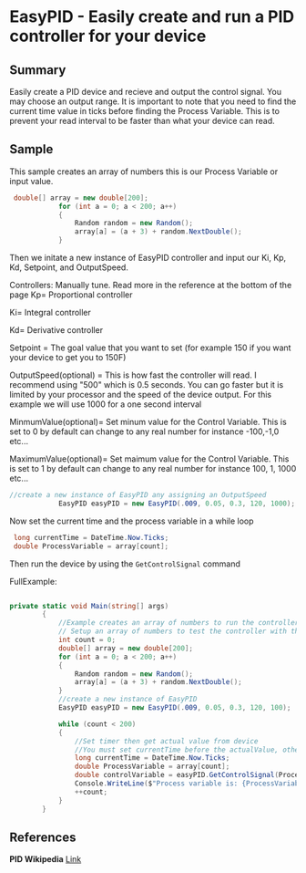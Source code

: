 # EasyPID - Easily create and run a PID controller for your device

## Summary
Easily create a PID device and recieve and output the control signal. You may choose an output range. 
It is important to note that you need to find the current time value in ticks before finding the Process Variable. This is to prevent your read interval to be faster than what your device can read.

## Sample
This sample creates an array of numbers this is our Process Variable or input value.
```C#
 double[] array = new double[200];
            for (int a = 0; a < 200; a++)
            {
                Random random = new Random();
                array[a] = (a + 3) + random.NextDouble();
            }
```
Then we initate a new instance of EasyPID controller and input our Ki, Kp, Kd, Setpoint, and OutputSpeed.

Controllers: Manually tune. Read more in the reference at the bottom of the page
Kp= Proportional controller

Ki= Integral controller

Kd= Derivative controller 

Setpoint = The goal value that you want to set (for example 150 if you want your device to get you to 150F)

OutputSpeed(optional) = This is how fast the controller will read. I recommend using "500" which is 0.5 seconds. You can go faster but it is limited by your processor and the speed of the device output. For this example we will use 1000 for a one second interval

MinmumValue(optional)= Set minum value for the Control Variable. This is set to 0 by default can change to any real number for instance -100,-1,0 etc...

MaximumValue(optional)= Set maimum value for the Control Variable. This is set to 1 by default can change to any real number for instance 100, 1, 1000 etc...
```C#
//create a new instance of EasyPID any assigning an OutputSpeed
            EasyPID easyPID = new EasyPID(.009, 0.05, 0.3, 120, 1000);
```

Now set the current time and the process variable in a while loop
```C#
 long currentTime = DateTime.Now.Ticks;
 double ProcessVariable = array[count];
```

Then run the device by using the `GetControlSignal` command

FullExample:

```C#

private static void Main(string[] args)
        {
            //Example creates an array of numbers to run the controller against
            // Setup an array of numbers to test the controller with this starts at 0 and increases by 3 plus a random number
            int count = 0;
            double[] array = new double[200];
            for (int a = 0; a < 200; a++)
            {
                Random random = new Random();
                array[a] = (a + 3) + random.NextDouble();
            }
            //create a new instance of EasyPID
            EasyPID easyPID = new EasyPID(.009, 0.05, 0.3, 120, 100);

            while (count < 200)
            {
                //Set timer then get actual value from device
                //You must set currentTime before the actualValue, otherwise your device might not read properly
                long currentTime = DateTime.Now.Ticks;
                double ProcessVariable = array[count];
                double controlVariable = easyPID.GetControlSignal(ProcessVariable, currentTime);
                Console.WriteLine($"Process variable is: {ProcessVariable}, Control Variable is: {controlVariable}");
                ++count;
            }
        }

```



## References 

**PID Wikipedia** [Link](https://en.wikipedia.org/wiki/PID_controller)
